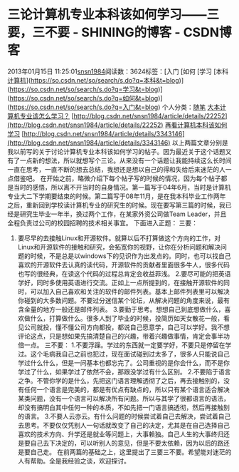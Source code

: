 # 三论计算机专业本科该如何学习——三要，三不要 - SHINING的博客 - CSDN博客
2013年01月15日 11:25:01[snsn1984](https://me.csdn.net/snsn1984)阅读数：3624标签：[入门																[如何																[学习																[本科																[计算机](https://so.csdn.net/so/search/s.do?q=计算机&t=blog)](https://so.csdn.net/so/search/s.do?q=本科&t=blog)](https://so.csdn.net/so/search/s.do?q=学习&t=blog)](https://so.csdn.net/so/search/s.do?q=如何&t=blog)](https://so.csdn.net/so/search/s.do?q=入门&t=blog)
个人分类：[随笔](https://blog.csdn.net/snsn1984/article/category/144822)
[大本计算机专业该怎么学习？](http://blog.csdn.net/snsn1984/article/details/22252)
[http://blog.csdn.net/snsn1984/article/details/22252](http://blog.csdn.net/snsn1984/article/details/22252)
[再看计算机本科该如何学习](http://blog.csdn.net/snsn1984/article/details/3343146)
[http://blog.csdn.net/snsn1984/article/details/3343146](http://blog.csdn.net/snsn1984/article/details/3343146)
以上两篇文章分别是我以前写的关于讨论计算机专业本科该如何学习的帖子。因为最近关于这个话题又有了一点新的想法，所以就想写个三论。从来没有一个话题让我能持续这么长时间一直在思考，一直不断的想去总结，我想还是想以自己的得和失给后来迷茫的人一点借鉴吧。
在开始之前，略微介绍下每个帖子写的时候的情况，因为每个帖子都是当时的感悟，所以离不开当时的自身情况。第一篇写于04年6月，当时是计算机专业大二下学期要结束的时候。第二篇写于08年11月，是在我本科毕业工作两年之后，重新回到学校读计算机专业的研究生的时候。现在要写第三篇的时候，我已经是研究生毕业一年半，换过两个工作，在某家外资公司做Team Leader，并且全程负责过公司的校园招聘的技术相关事宜。
下面进入正题：
三要：
1. 要尽早的去接触Linux和开源软件。就算以后不打算做这个方向的工作，对Linux和开源软件的接触和研究，会拓宽你的视野，让你在分析问题和解决问题的时候，不是总是以windows下的见识作为出发点的。同时，也可以找自己喜欢的开源软件去认真的读代码，开源软件的贡献者里面很多牛人，很多代码也写的很经典，在读这个代码的过程总肯定会收益菲浅。
2.要尽可能的把英语学好，同时多使用英语进行交流。正如上一点所提到的，在接触开源软件的同时，可以加入自己喜欢和关注的软件的邮件列表。基本上邮件列表里可以解决你碰到的大多数问题。不要过分迷信某个论坛，从解决问题的角度来说，最有含金量的地方一般还是邮件列表。
3.要勤于思考。想想自己到底想做什么，喜欢做什么，打算做什么。很多人到了毕业的时候，投简历如天女散花一般，看见公司就投，懂不懂公司方向都投，都说自己愿意学，自己可以学好。我不想评论这点，只是想如果先搞清楚自己的兴趣，带着兴趣做事情，肯定会事半功倍一点。
三不要：
1.不要浮躁。学过的东西就一定要学好，不要只是停留在学过。这个毛病我自己之前也犯过，现在面试碰到过太多了，很多人只能说自己学过什么什么，但是一问基本也都忘完了。公司重视的是你会什么，而不是你学过了什么，如果学过了依然不会，那跟没学过有什么区别。
2.不要陷于语言之争。不管你学的是什么，先把这门语言理解透彻了之后，再去接触别的，没有任何一个语言是完美的，都是有优点有缺点的，所以只有某个语言适合解决某类问题，没有一个语言可以解决所有问题。所以与其学了很都语言的语法，却没有搞明白其中任何一种的本质，不如先把一门语言搞透彻，然后再接触别的语言。
3.不要人云亦云。有什么问题的时候尝试着自己去解决，尝试着自己去思考。不要仅仅凭别人一句话就改变了自己的决定，尤其是在自己选择自己喜欢的技术方向、升学还是就业等问题上，大事赖独。自己人生的大事终归还是要自己去下决定的，可以听别人的意见，但是不要太依赖，因为以后的路还是要自己走。
在前两篇的基础之上，这里提出了三要三不要。希望能对迷茫的人有帮助。全是我经验之谈，欢迎探讨。
